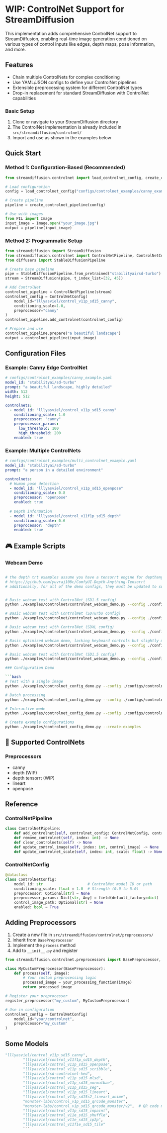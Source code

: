 # WIP: ControlNet Support for StreamDiffusion

This implementation adds comprehensive ControlNet support to StreamDiffusion, enabling real-time image generation conditioned on various types of control inputs like edges, depth maps, pose information, and more.

## Features

- Chain multiple ControlNets for complex conditioning
- Use YAML/JSON configs to define your ControlNet pipelines
- Extensible preprocessing system for different ControlNet types
- Drop-in replacement for standard StreamDiffusion with ControlNet capabilities

### Basic Setup

1. Clone or navigate to your StreamDiffusion directory
2. The ControlNet implementation is already included in `src/streamdiffusion/controlnet/`
3. Import and use as shown in the examples below

## Quick Start

### Method 1: Configuration-Based (Recommended)

```python
from streamdiffusion.controlnet import load_controlnet_config, create_controlnet_pipeline

# Load configuration
config = load_controlnet_config("configs/controlnet_examples/canny_example.yaml")

# Create pipeline
pipeline = create_controlnet_pipeline(config)

# Use with images
from PIL import Image
input_image = Image.open("your_image.jpg")
output = pipeline(input_image)
```

### Method 2: Programmatic Setup

```python
from streamdiffusion import StreamDiffusion
from streamdiffusion.controlnet import ControlNetPipeline, ControlNetConfig
from diffusers import StableDiffusionPipeline

# Create base pipeline
pipe = StableDiffusionPipeline.from_pretrained("stabilityai/sd-turbo")
stream = StreamDiffusion(pipe, t_index_list=[32, 45])

# Add ControlNet
controlnet_pipeline = ControlNetPipeline(stream)
controlnet_config = ControlNetConfig(
    model_id="lllyasviel/control_v11p_sd15_canny",
    conditioning_scale=1.0,
    preprocessor="canny"
)
controlnet_pipeline.add_controlnet(controlnet_config)

# Prepare and use
controlnet_pipeline.prepare("a beautiful landscape")
output = controlnet_pipeline(input_image)
```

## Configuration Files

### Example: Canny Edge ControlNet

```yaml
# configs/controlnet_examples/canny_example.yaml
model_id: "stabilityai/sd-turbo"
prompt: "a beautiful landscape, highly detailed"
width: 512
height: 512

controlnets:
  - model_id: "lllyasviel/control_v11p_sd15_canny"
    conditioning_scale: 1.0
    preprocessor: "canny"
    preprocessor_params:
      low_threshold: 100
      high_threshold: 200
    enabled: true
```

### Example: Multiple ControlNets

```yaml
# configs/controlnet_examples/multi_controlnet_example.yaml
model_id: "stabilityai/sd-turbo"
prompt: "a person in a detailed environment"

controlnets:
  # Human pose detection
  - model_id: "lllyasviel/control_v11p_sd15_openpose"
    conditioning_scale: 0.8
    preprocessor: "openpose"
    enabled: true
    
  # Depth information
  - model_id: "lllyasviel/control_v11f1p_sd15_depth"
    conditioning_scale: 0.6
    preprocessor: "depth"
    enabled: true
```

## 🎮 Example Scripts

### Webcam Demo

```bash

# the depth trt examples assume you have a tensorrt engine for depthanything as seen in this repo
# https://github.com/yuvraj108c/ComfyUI-Depth-Anything-Tensorrt
# additionally, for all of the demo configs, they must be updated to suite your environment. 


# Basic webcam test with ControlNet (SD1.5 config)
python ./examples/controlnet/controlnet_webcam_demo.py --config ./configs/controlnet_examples/depth_trt_example.yaml

# Basic webcam test with ControlNet (SDTurbo config)
python ./examples/controlnet/controlnet_webcam_demo.py --config ./configs/controlnet_examples/sdturbo_depth_trt_example.yaml

# Basic webcam test with ControlNet (SDXL config)
python ./examples/controlnet/controlnet_webcam_demo.py --config ./configs/controlnet_examples/sdxlturbo_depth_trt_example.yaml

# Basic optimized webcam demo, lacking keyboard controls but slightly more performant 
python ./examples/controlnet/controlnet_webcam_demo.py --config ./configs/controlnet_examples/depth_trt_example.yaml

# Basic webcam test with ControlNet (SD1.5 config)
python ./examples/controlnet/controlnet_webcam_demo.py --config ./configs/controlnet_examples/lineart_example.yaml

### Configuration Demo

```bash
# Test with a single image
python ./examples/controlnet_config_demo.py --config ./configs/controlnet_examples/depth_example.yaml --input test_image.jpg

# Batch processing
python ./examples/controlnet_config_demo.py --config ./configs/controlnet_examples/canny_example.yaml --input image_folder/

# Interactive mode
python ./examples/controlnet_config_demo.py --config ./configs/controlnet_examples/multi_controlnet_example.yaml --interactive

# Create example configurations
python ./examples/controlnet_config_demo.py --create-examples
```

## 🔧 Supported ControlNets

### Preprocessors

 - canny
 - depth (WIP)
 - depth tensorrt (WIP)
 - lineart
 - openpose 


## Reference

### ControlNetPipeline

```python
class ControlNetPipeline:
    def add_controlnet(self, controlnet_config: ControlNetConfig, control_image=None) -> int
    def remove_controlnet(self, index: int) -> None
    def clear_controlnets(self) -> None
    def update_control_image(self, index: int, control_image) -> None
    def update_controlnet_scale(self, index: int, scale: float) -> None
```

### ControlNetConfig

```python
@dataclass
class ControlNetConfig:
    model_id: str                    # ControlNet model ID or path
    conditioning_scale: float = 1.0  # Strength (0.0 to 5.0)
    preprocessor: Optional[str] = None
    preprocessor_params: Dict[str, Any] = field(default_factory=dict)
    control_image_path: Optional[str] = None
    enabled: bool = True
```

## Adding Preprocessors

1. Create a new file in `src/streamdiffusion/controlnet/preprocessors/`
2. Inherit from `BasePreprocessor`
3. Implement the `process` method
4. Add to `__init__.py` and register

```python
from streamdiffusion.controlnet.preprocessors import BasePreprocessor, register_preprocessor

class MyCustomPreprocessor(BasePreprocessor):
    def process(self, image):
        # Your custom preprocessing logic
        processed_image = your_processing_function(image)
        return processed_image

# Register your preprocessor
register_preprocessor("my_custom", MyCustomPreprocessor)

# Use in configuration
controlnet_config = ControlNetConfig(
    model_id="your/controlnet",
    preprocessor="my_custom"
)
```


## Some Models 

```python 
"lllyasviel/control_v11p_sd15_canny",         
        "lllyasviel/control_v11f1p_sd15_depth",       
        "lllyasviel/control_v11p_sd15_openpose",      
        "lllyasviel/control_v11p_sd15_scribble",      
        "lllyasviel/sd-controlnet-hed",               
        "lllyasviel/control_v11p_sd15_mlsd",          
        "lllyasviel/control_v11p_sd15_normalbae",     
        "lllyasviel/control_v11p_sd15_seg",           
        "lllyasviel/control_v11p_sd15_lineart",       
        "lllyasviel/control_v11p_sd15s2_lineart_anime", 
        "monster-labs/control_v1p_sd15_qrcode_monster", 
        "monster-labs/control_v1p_sd15_qrcode_monster/v2",  # QR code model v2 (in v2 subfolder)
        "lllyasviel/control_v11p_sd15_inpaint",       
        "lllyasviel/control_v11e_sd15_shuffle",       
        "lllyasviel/control_v11e_sd15_ip2p",          
        "lllyasviel/control_v11f1e_sd15_tile"         
        ```